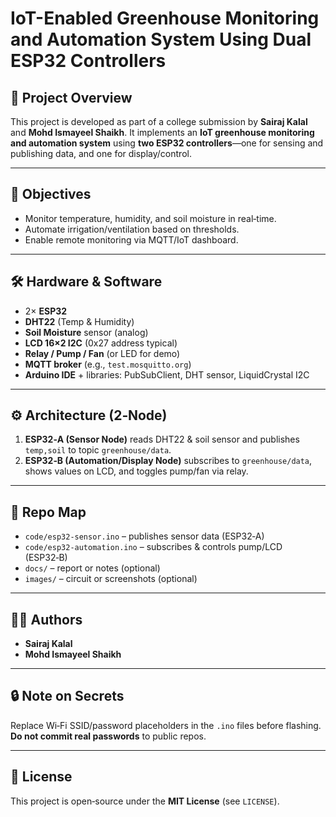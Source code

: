 # IoT-Enabled Greenhouse Monitoring and Automation System Using Dual ESP32 Controllers


## 📌 Project Overview
This project is developed as part of a college submission by **Sairaj Kalal** and **Mohd Ismayeel Shaikh**.
It implements an **IoT greenhouse monitoring and automation system** using **two ESP32 controllers**—one for sensing and publishing data, and one for display/control.


---


## 🎯 Objectives
- Monitor temperature, humidity, and soil moisture in real‑time.
- Automate irrigation/ventilation based on thresholds.
- Enable remote monitoring via MQTT/IoT dashboard.


---


## 🛠️ Hardware & Software
- 2× **ESP32**
- **DHT22** (Temp & Humidity)
- **Soil Moisture** sensor (analog)
- **LCD 16×2 I2C** (0x27 address typical)
- **Relay / Pump / Fan** (or LED for demo)
- **MQTT broker** (e.g., `test.mosquitto.org`)
- **Arduino IDE** + libraries: PubSubClient, DHT sensor, LiquidCrystal I2C


---


## ⚙️ Architecture (2‑Node)
1. **ESP32‑A (Sensor Node)** reads DHT22 & soil sensor and publishes `temp,soil` to topic `greenhouse/data`.
2. **ESP32‑B (Automation/Display Node)** subscribes to `greenhouse/data`, shows values on LCD, and toggles pump/fan via relay.


---


## 📂 Repo Map
- `code/esp32-sensor.ino` – publishes sensor data (ESP32‑A)
- `code/esp32-automation.ino` – subscribes & controls pump/LCD (ESP32‑B)
- `docs/` – report or notes (optional)
- `images/` – circuit or screenshots (optional)


---


## 👨‍💻 Authors
- **Sairaj Kalal**
- **Mohd Ismayeel Shaikh**


---


## 🔒 Note on Secrets
Replace Wi‑Fi SSID/password placeholders in the `.ino` files before flashing. **Do not commit real passwords** to public repos.


---


## 📜 License
This project is open‑source under the **MIT License** (see `LICENSE`).
